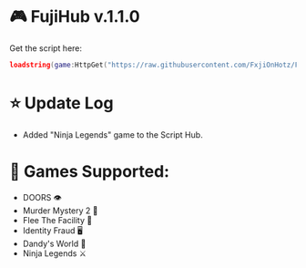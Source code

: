 # 🎮 FujiHub v.1.1.0

Get the script here:

```Lua
loadstring(game:HttpGet("https://raw.githubusercontent.com/FxjiOnHotz/FujiHub/refs/heads/main/FujiHub.lua"))()
```

# ⭐ Update Log

- Added "Ninja Legends" game to the Script Hub.

# 🎉 Games Supported:

- DOORS 👁️
- Murder Mystery 2 🔪
- Flee The Facility 🔨
- Identity Fraud 🖥️
- Dandy's World 🌈
- Ninja Legends ⚔️

